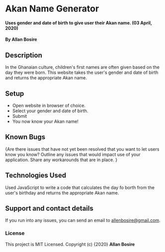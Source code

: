 # Akan Name Generator

#### Uses gender and date of birth to give user their Akan name. (03 April, 2020)

#### By **Allan Bosire**

## Description

In the Ghanaian culture, children's first names are often given based on the day they were born. This website takes the user's gender and date of birth and returns the appropriate Akan name.

## Setup

- Open website in browser of choice.
- Select your gender and date of birth.
- Submit
- You now know your Akan name!

## Known Bugs

{Are there issues that have not yet been resolved that you want to let users know you know? Outline any issues that would impact use of your application. Share any workarounds that are in place. }

## Technologies Used

Used JavaScript to write a code that calculates the day fo borth from the user's birthday and returns the appropriate Akan name.

## Support and contact details

If you run into any issues, you can send an email to allenbosire@gmail.com.

### License

This project is MIT Licensed.
Copyright (c) {2020} **Allan Bosire**
